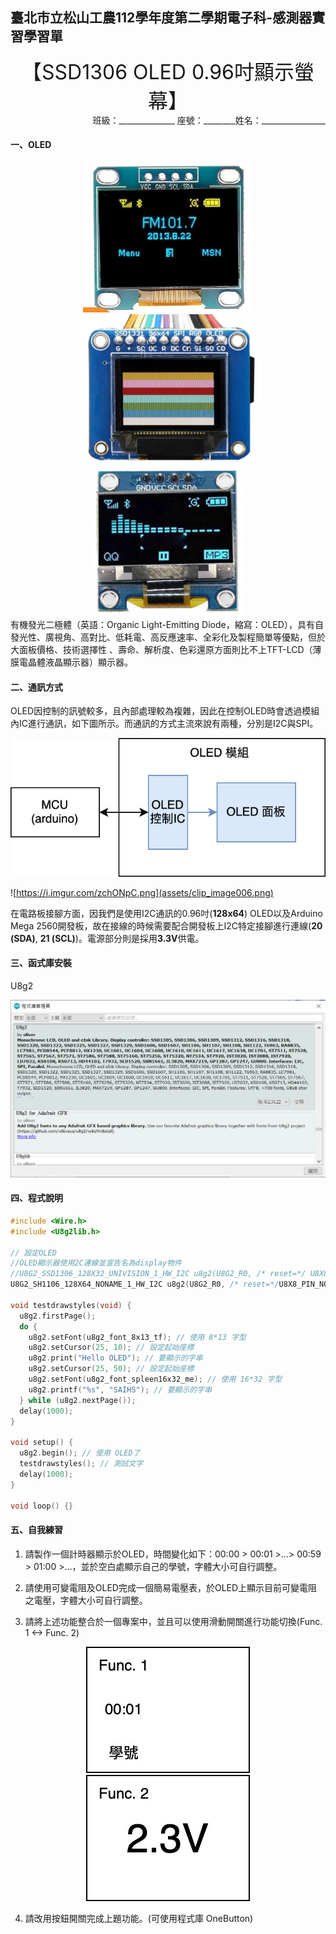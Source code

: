 ## 臺北市立松山工農112學年度第二學期電子科-感測器實習學習單 

<center><font size=6>【SSD1306 OLED 0.96吋顯示螢幕】</font></center>

<div style="text-align: right">班級：______________ 座號：________姓名：________________</div>

#### 一、OLED
<center>
<img src="assets/oled1.jpg" alt="image" width="auto" height="240"><img src="assets/oled2.jpeg" alt="image" width="auto" height="240"><img src="assets/oled3.jpeg" alt="image" width="auto" height="240">
</center>
有機發光二極體（英語：Organic Light-Emitting Diode，縮寫：OLED），具有自發光性、廣視角、高對比、低耗電、高反應速率、全彩化及製程簡單等優點，但於大面板價格、技術選擇性 、壽命、解析度、色彩還原方面則比不上TFT-LCD（薄膜電晶體液晶顯示器）顯示器。

 

#### 二、通訊方式

OLED因控制的訊號較多，且內部處理較為複雜，因此在控制OLED時會透過模組內IC進行通訊，如下圖所示。而通訊的方式主流來說有兩種，分別是I2C與SPI。

![image-20240127111219900](assets/image-20240127111219900.png)



![https://i.imgur.com/zchONpC.png](assets/clip_image006.png)

在電路板接腳方面，因我們是使用I2C通訊的0.96吋(**128x64**) OLED以及Arduino Mega 2560開發板，故在接線的時候需要配合開發板上I2C特定接腳進行連線(**20 (SDA)**, **21 (SCL)**)。電源部分則是採用**3.3V**供電。

 

#### 三、函式庫安裝

U8g2

![oled-lib](assets/u8g2.png)

#### 四、程式說明

```c
#include <Wire.h>
#include <U8g2lib.h>

// 設定OLED
//OLED顯示器使用2C連線並宣告名為display物件
//U8G2_SSD1306_128X32_UNIVISION_1_HW_I2C u8g2(U8G2_R0, /* reset=*/ U8X8_PIN_NONE, /* clock=*/ SCL, /* data=*/ SDA);   // pin remapping with ESP8266 HW I2C
U8G2_SH1106_128X64_NONAME_1_HW_I2C u8g2(U8G2_R0, /* reset=*/U8X8_PIN_NONE);

void testdrawstyles(void) {
  u8g2.firstPage(); 
  do {
    u8g2.setFont(u8g2_font_8x13_tf); // 使用 8*13 字型
    u8g2.setCursor(25, 10); // 設定起始座標
    u8g2.print("Hello OLED"); // 要顯示的字串
    u8g2.setCursor(25, 50); // 設定起始座標
    u8g2.setFont(u8g2_font_spleen16x32_me); // 使用 16*32 字型
    u8g2.printf("%s", "SAIHS"); // 要顯示的字串
  } while (u8g2.nextPage());
  delay(1000);
}

void setup() {
  u8g2.begin(); // 使用 OLED了
  testdrawstyles(); // 測試文字
  delay(1000);
}

void loop() {}
```

 

#### 五、自我練習

1. 請製作一個計時器顯示於OLED，時間變化如下：00:00 > 00:01 >…> 00:59 > 01:00 >…，並於空白處顯示自己的學號，字體大小可自行調整。

2. 請使用可變電阻及OLED完成一個簡易電壓表，於OLED上顯示目前可變電阻之電壓，字體大小可自行調整。

3. 請將上述功能整合於一個專案中，並且可以使用滑動開關進行功能切換(Func. 1 <-> Func. 2)

<center>
<img src="assets/image-20240127112420074.png"> <img src="assets/image-20240127112502604.png">
</center>

4. 請改用按鈕開關完成上題功能。(可使用程式庫 OneButton)